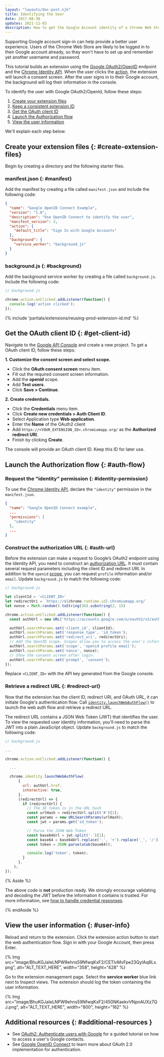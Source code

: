 ```yaml
---
layout: "layouts/doc-post.njk"
title: Identifying the User
date: 2017-08-30
updates: 2021-12-03
description: How to get the Google Account identity of a Chrome Web Store user.
---
```


Supporting Google account sign-in can help provide a better user experience. Users of the Chrome Web Store are likely to be logged in to their Google account already, so they won't have to set up and remember yet another username and password.

This tutorial builds an extension using the [Google OAuth2/OpenID][google-openid] endpoint and the [Chrome
Identity API][identity-api]. When the user clicks the [action][action], the extension will launch a consent
screen. After the user signs in to their Google account, the background will log their
information in the console.

To identify the user with Google OAuth2/OpenId, follow these steps:

1. [Create your extension files][create-files]
2. [Keep a consistent extension ID][consistent-id] 
3. [Get the OAuth client ID][client-id]
4. [Launch the Authorization flow][auth-flow]
5. [View the user information][view-user-info]

We'll explain each step below.

## Create your extension files {: #create-extension-files}

Begin by creating a directory and the following starter files.

### manifest.json {: #manifest}

Add the manifest by creating a file called `manifest.json` and include the following code:

```json
{
  "name": "Google OpenID Connect Example",
  "version": "1.0",
  "description": "Use OpenID Connect to identify the user",
  "manifest_version": 3,
  "action": {
    "default_title": "Sign In with Google Accounts"
  },
  "background": {
    "service_worker": "background.js"
  }
}
```

### background.js {: #background}

Add the background service worker by creating a file called `background.js`. Include the following
code:

```javascript
// background.js

chrome.action.onClicked.addListener(function() {
  console.log('action clicked');
});
```

{% include 'partials/extensions/reusing-prod-extension-id.md' %}

## Get the OAuth client ID {: #get-client-id}

Navigate to the [Google API Console][google-console] and create a new project. To get a OAuth client
ID, follow these steps:

**1. Customize the consent screen and select scope.**
   - Click the **OAuth consent screen** menu item.
   - Fill out the required consent screen information.
   - Add the **openid** scope.
   - Add **Test users**.
   - Click **Save > Continue**.
  
**2. Create credentials.**   
   - Click the **Credentials** menu item.
   - Click **Create new credentials > Auth Client ID**.
   - Select Application type **Web application**.
   - Enter the **Name** of the OAuth2 client
   - Add `https://<YOUR_EXTENSION_ID>.chromiumapp.org/` as the **Authorized redirect URI**.
   - Finish by clicking **Create**. 

The console will provide an OAuth client ID. Keep this ID for later use.

## Launch the Authorization flow {: #auth-flow}

### Request the "identity" permission {: #identity-permission}

To use the [Chrome Identity API][identity-api], declare the `"identity"` permission in the
`manifest.json`.

```json
{
  "name": "Google OpenID Connect example",
  ...
  "permissions": [
    "identity"
  ],
  ...
}
```

### Construct the authorization URL {: #auth-url}

Before the extension can make a request to Google’s OAuth2 endpoint using the Identity API, you need
to construct an [authorization URL][auth-url]. It must contain several request parameters including
the client ID and redirect URI. In addition to the `openid` [scope][openid-scopes], you can request
`profile` information and/or `email`. Update `background.js` to match the following code:

```javascript
// background.js

let clientId = '<CLIENT_ID>'
let redirectUri = `https://${chrome.runtime.id}.chromiumapp.org/`
let nonce = Math.random().toString(36).substring(2, 15)

chrome.action.onClicked.addListener(function() {
  const authUrl = new URL('https://accounts.google.com/o/oauth2/v2/auth');

  authUrl.searchParams.set('client_id', clientId);
  authUrl.searchParams.set('response_type', 'id_token');
  authUrl.searchParams.set('redirect_uri', redirectUri);
  // Add the OpenID scope. Scopes allow you to access the user’s information.
  authUrl.searchParams.set('scope', 'openid profile email');
  authUrl.searchParams.set('nonce', nonce);
  // Show the consent screen after login.
  authUrl.searchParams.set('prompt', 'consent');
});
```

Replace `<CLIENT_ID>` with the API key generated from the Google console. 

### Retrieve a redirect URL {: #redirect-url}

Now that the extension has the client ID, redirect URI, and OAuth URL, it can initiate Google's
authentication flow. Call [`identity.launchWebAuthFlow()`][identity-webauthflow] to launch the web
auth flow and retrieve a redirect URL. 

The redirect URL contains a JSON Web Token (JWT) that identifies the user. To view the requested
user identity information, you'll need to parse the JWT into a plain JavaScript object. Update
`background.js` to match the following code:

```javascript
// background.js

...

chrome.action.onClicked.addListener(function() {

  ...

  chrome.identity.launchWebAuthFlow(
      {
        url: authUrl.href,
        interactive: true,
      },
      (redirectUrl) => {
        if (redirectUrl) {
          // The ID token is in the URL hash
          const urlHash = redirectUrl.split('#')[1];
          const params = new URLSearchParams(urlHash);
          const jwt = params.get('id_token');

          // Parse the JSON Web Token
          const base64Url = jwt.split('.')[1];
          const base64 = base64Url.replace('-', '+').replace('_', '/');
          const token = JSON.parse(atob(base64));

          console.log('token', token);
        }
      },
    );
});
```

{% Aside %}

The above code is **not** production ready. We strongly encourage validating and decoding the JWT
before the information it contains is trusted. For more information, see [how to handle credential
responses][credential-responses].

{% endAside %}

## View the user information {: #user-info}

Reload and return to the extension. Click the extension action button to start the web
authentication flow. Sign in with your Google Account, then press Enter. 

{% Img src="image/BhuKGJaIeLNPW9ehns59NfwqKxF2/CETlvMvFpe23QyIAq8Lx.png", alt="ALT_TEXT_HERE",
width="358", height="428" %}

Go to the extension management page. Select the **service worker** blue link next to
Inspect views. The extension should log the token containing the user information.

{% Img src="image/BhuKGJaIeLNPW9ehns59NfwqKxF2/450NKaekvVNpnAUXz7QJ.png", alt="ALT_TEXT_HERE",
width="800", height="162" %}

## Additional resources {: #additional-resources }

- See [OAuth2: Authenticate users with Google][oauth-google-contacts] for a guided tutorial on how
  to access a user's Google contacts.
- See [Google OpenID Connect][google-openid] to learn more about OAuth 2.0 implementation for
  authentication.

[action]: /docs/extensions/reference/action/
[auth-flow]: #auth-flow
[auth-url]: https://openid.net/specs/openid-connect-core-1_0.html#AuthRequest
[client-id]: #get-client-id
[consistent-id]: #keep-consistent-id
[create-files]: #create-extension-files
[credential-responses]: https://developers.google.com/identity/gsi/web/guides/handle-credential-responses-js-functions
[google-console]: https://console.developers.google.com
[google-openid]: https://developers.google.com/identity/protocols/oauth2/openid-connect
[identity-api]: /docs/extensions/reference/identity/
[identity-webauthflow]: /docs/extensions/reference/identity/#method-launchWebAuthFlow
[oauth-google-contacts]: /docs/extensions/mv3/tut_oauth/
[openid-scopes]: https://openid.net/specs/openid-connect-core-1_0.html#StandardClaims
[view-user-info]: #user-info